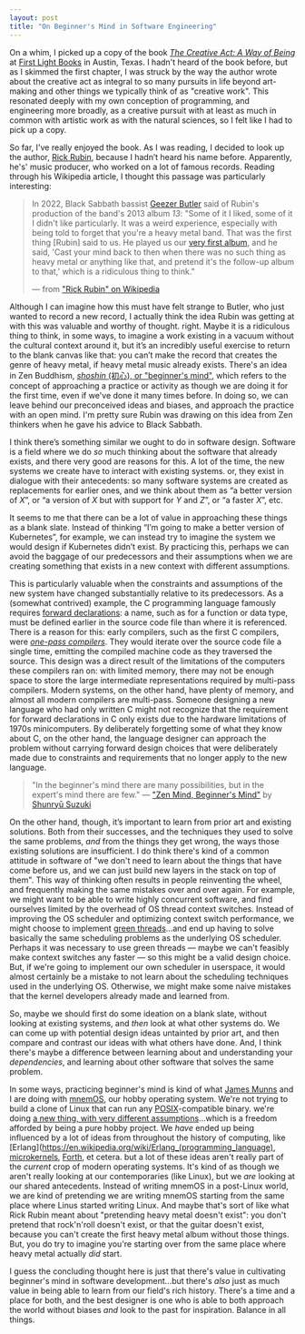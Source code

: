 ```yaml
---
layout: post
title: "On Beginner's Mind in Software Engineering"
---
```


On a whim, I picked up a copy of the book [_The Creative Act: A Way of
Being_](https://www.penguinrandomhouse.com/books/717356/the-creative-act-by-rick-rubin/)
at [First Light Books](https://www.firstlightaustin.com/) in Austin, Texas. I
hadn't heard of the book before, but as I skimmed the first chapter, I was
struck by the way the author wrote about the creative act as integral to so many
pursuits in life beyond art-making and other things we typically think of as
"creative work". This resonated deeply with my own conception of programming,
and engineering more broadly, as a creative pursuit with at least as much in
common with artistic work as with the natural sciences, so I felt like I had to
pick up a copy.

So far, I've really enjoyed the book. As I was reading, I decided to look up the
author, [Rick Rubin](https://en.wikipedia.org/wiki/Rick_Rubin), because I hadn’t
heard his name before. Apparently, he's' music producer, who worked on a lot of
famous records. Reading through his Wikipedia article, I thought this passage
was particularly interesting:

> In 2022, Black Sabbath bassist [Geezer
> Butler](https://en.wikipedia.org/api/rest_v1/page/mobile-html/Geezer_Butler
> "Geezer Butler") said of Rubin's production of the band's 2013 album _13_:
> "Some of it I liked, some of it I didn't like particularly. It was a weird
> experience, especially with being told to forget that you're a heavy metal
> band. That was the first thing [Rubin] said to us. He played us our [very
> first
> album](https://en.wikipedia.org/api/rest_v1/page/mobile-html/Black_Sabbath_(album)
> "Black Sabbath (album)"), and he said, 'Cast your mind back to then when there
> was no such thing as heavy metal or anything like that, and pretend it's the
> follow-up album to that,' which is a ridiculous thing to think."
>
> &mdash; from ["Rick Rubin" on
> Wikipedia](https://en.wikipedia.org/wiki/Rick_Rubin#Criticism)

Although I can imagine how this must have felt strange to Butler, who just
wanted to record a new record, I actually think the idea Rubin was getting at
with this was valuable and worthy of thought. right. Maybe it is a ridiculous
thing to think, in some ways, to imagine a work existing in a vacuum without the
cultural context around it, but it’s an incredibly useful exercise to return to
the blank canvas like that: you can’t make the record that creates the genre of
heavy metal, if heavy metal music already exists. There's an idea in Zen
Buddhism, [_shoshin_ (初心), or "beginner's
mind"](https://en.wikipedia.org/wiki/Shoshin), which refers to the concept of
approaching a practice or activity as though we are doing it for the first time,
even if we've done it many times before. In doing so, we can leave behind our
preconceived ideas and biases, and approach the practice with an open mind. I'm
pretty sure Rubin was drawing on this idea from Zen thinkers when he gave his
advice to Black Sabbath.

I think there’s something similar we ought to do in software design. Software is
a field where we do _so_ much thinking about the software that already exists,
and there very good are reasons for this. A lot of the time, the new systems we
create have to interact with existing systems. or, they exist in dialogue with
their antecedents: so many software systems are created as replacements for
earlier ones, and we think about them as “a better version of _X_”, or “a
version of _X_ but with support for _Y_ and _Z_”, or “a faster _X_”, etc. 

It seems to me that there can be a lot of value in approaching these things as a
blank slate. Instead of thinking “I’m going to make a better version of
Kubernetes”, for example, we can instead try to imagine the system we would
design if Kubernetes didn’t exist. By practicing this, perhaps we can avoid the
baggage of our predecessors and their assumptions when we are creating something
that exists in a new context with different assumptions. 

This is particularly valuable when the constraints and assumptions of the new
system have changed substantially relative to its predecessors. As a (somewhat
contrived) example, the C programming language famously requires [forward
declarations](https://en.wikipedia.org/wiki/Forward_declaration): a name, such
as for a function or data type, must be defined earlier in the source code file
than where it is referenced. There is a reason for this: early compilers, such
as the first C compilers, were [_one-pass
compilers_](https://en.wikipedia.org/wiki/One-pass_compiler). They would iterate
over the source code file a single time, emitting the compiled machine code as
they traversed the source. This design was a direct result of the limitations of
the computers these compilers ran on: with limited memory, there may not be
enough space to store the large intermediate representations required by
multi-pass compilers. Modern systems, on the other hand, have plenty of memory,
and almost all modern compilers are multi-pass. Someone designing a new language
who had only written C might not recognize that the requirement for forward
declarations in C only exists due to the hardware limitations of 1970s
minicomputers. By deliberately forgetting some of what they know about C, on the
other hand, the language designer can approach the problem without carrying
forward design choices that were deliberately made due to constraints and
requirements that no longer apply to the new language.

> "In the beginner's mind there are many possibilities, but in the expert's mind
> there are few." &mdash; ["Zen Mind, Beginner's
> Mind"](https://search.worldcat.org/title/136259) by [Shunryū
> Suzuki](https://en.wikipedia.org/wiki/Shunry%C5%AB_Suzuki)

On the other hand, though, it’s important to learn from prior art and existing
solutions. Both from their successes, and the techniques they used to solve the
same problems, _and_ from the things they get wrong, the ways those existing
solutions are insufficient. I do think there's kind of a common attitude in
software of "we don't need to learn about the things that have come before us,
and we can just build new layers in the stack on top of them". This way of
thinking often results in people reinventing the wheel, and frequently making
the same mistakes over and over again. For example, we might want to be able to
write highly concurrent software, and find ourselves limited by the overhead of
OS thread context switches. Instead of improving the OS scheduler and optimizing
context switch performance, we might choose to implement [green
threads](https://en.wikipedia.org/wiki/Green_thread)...and end up having to
solve basically the same scheduling problems as the underlying OS scheduler.
Perhaps it was necessary to use green threads &mdash; maybe we can't feasibly
make context switches any faster &mdash; so this might be a valid design choice.
But, if we're going to implement our own scheduler in userspace, it would almost
certainly be a mistake to not learn about the scheduling techniques used in the
underlying OS. Otherwise, we might make some naive mistakes that the kernel
developers already made and learned from.

So, maybe we should first do some ideation on a blank slate, without looking at
existing systems, and _then_ look at what other systems do.  We can come up with
potential design ideas untainted by prior art, and then compare and contrast our
ideas with what others have done. And, I think there's maybe a difference
between learning about and understanding your _dependencies_, and learning about
other software that solves the same problem.

In some ways, practicing beginner's mind is kind of what [James
Munns](https://jamesmunns.com/) and I are doing with
[mnemOS](https://mnemos.dev), our hobby operating system. We're not trying to
build a clone of Linux that can run any
[POSIX](https://en.wikipedia.org/wiki/POSIX)-compatible binary. we're doing [a
new thing, with very different
assumptions](https://onevariable.com/blog/mnemos-moment-1/)...which is a freedom
afforded by being a pure hobby project. We _have_ ended up being influenced by a
lot of ideas from throughout the history of computing, like
[Erlang](https://en.wikipedia.org/wiki/Erlang_(programming_language),
[microkernels](https://en.wikipedia.org/wiki/Microkernel),
[Forth](https://onevariable.com/blog/mnemos-moment-2/), et cetera. but a lot of
these ideas aren't really part of the *current* crop of modern operating
systems. It's kind of as though we aren't really looking at our contemporaries
(like Linux), but we _are_ looking at our shared antecedents. Instead of writing
mnemOS in a post-Linux world, we are kind of pretending we are writing mnemOS
starting from the same place where Linus started writing Linux. And maybe that's
sort of like what Rick Rubin meant about "pretending heavy metal doesn't exist":
you don't pretend that rock'n'roll doesn't exist, or that the guitar doesn't
exist, because you can't create the first heavy metal album without those
things. But, you do try to imagine you're starting over from the same place
where heavy metal actually _did_ start.

I guess the concluding thought here is just that there's value in cultivating
beginner's mind in software development...but there's _also_ just as much value
in being able to learn from our field's rich history. There's a time and a place
for both, and the best designer is one who is able to both approach the world
without biases _and_ look to the past for inspiration. Balance in all things.